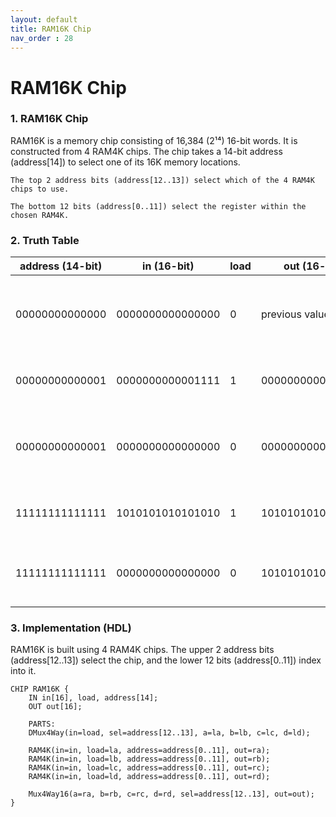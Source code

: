 ```yaml
---
layout: default
title: RAM16K Chip
nav_order : 28
---
```


# RAM16K Chip

### 1. RAM16K Chip

RAM16K is a memory chip consisting of 16,384 (2¹⁴) 16-bit words. It is constructed from 4 RAM4K chips. The chip takes a 14-bit address (address[14]) to select one of its 16K memory locations.

    The top 2 address bits (address[12..13]) select which of the 4 RAM4K chips to use.

    The bottom 12 bits (address[0..11]) select the register within the chosen RAM4K.

### 2. Truth Table

| address (14-bit) | in (16-bit)         | load | out (16-bit)        | Notes                                  |
|------------------|---------------------|------|----------------------|----------------------------------------|
| 00000000000000   | 0000000000000000    | 0    | previous value       | Reads old value from address 0         |
| 00000000000001   | 0000000000001111    | 1    | 0000000000001111     | Writes to address 1                    |
| 00000000000001   | 0000000000000000    | 0    | 0000000000001111     | Reads value back from address 1        |
| 11111111111111   | 1010101010101010    | 1    | 1010101010101010     | Writes to last address (16383)         |
| 11111111111111   | 0000000000000000    | 0    | 1010101010101010     | Reads value from last address          |



### 3. Implementation (HDL)

RAM16K is built using 4 RAM4K chips. The upper 2 address bits (address[12..13]) select the chip, and the lower 12 bits (address[0..11]) index into it.

```hdl
CHIP RAM16K {
    IN in[16], load, address[14];
    OUT out[16];

    PARTS:
    DMux4Way(in=load, sel=address[12..13], a=la, b=lb, c=lc, d=ld);

    RAM4K(in=in, load=la, address=address[0..11], out=ra);
    RAM4K(in=in, load=lb, address=address[0..11], out=rb);
    RAM4K(in=in, load=lc, address=address[0..11], out=rc);
    RAM4K(in=in, load=ld, address=address[0..11], out=rd);

    Mux4Way16(a=ra, b=rb, c=rc, d=rd, sel=address[12..13], out=out);
}
```
